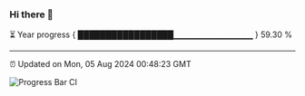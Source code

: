 ### Hi there 👋

⏳ Year progress { █████████████████▁▁▁▁▁▁▁▁▁▁▁▁▁ } 59.30 %

---

⏰ Updated on Mon, 05 Aug 2024 00:48:23 GMT

![Progress Bar CI](https://github.com/code-lakshay/GitHub-Actions-Demo/workflows/Progress%20Bar%20CI/badge.svg)
